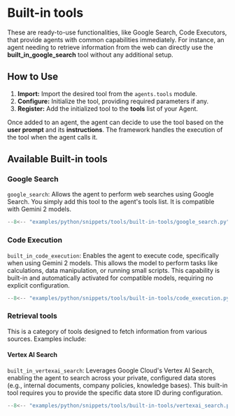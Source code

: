 # Built-in tools

These are ready-to-use functionalities, like Google Search, Code Executors, that provide agents with common capabilities immediately. For instance, an agent needing to retrieve information from the web can directly use the **built\_in\_google\_search** tool without any additional setup.

## How to Use

1. **Import:** Import the desired tool from the `agents.tools` module.  
2. **Configure:** Initialize the tool, providing required parameters if any.  
3. **Register:** Add the initialized tool to the **tools** list of your Agent.  

Once added to an agent, the agent can decide to use the tool based on the **user prompt** and its **instructions**. The framework handles the execution of the tool when the agent calls it.

## Available Built-in tools

### Google Search

`google_search`: Allows the agent to perform web searches using Google Search. You simply add this tool to the agent's tools list. It is compatible with Gemini 2 models.

```py
--8<-- "examples/python/snippets/tools/built-in-tools/google_search.py"
```

### Code Execution

`built_in_code_execution`: Enables the agent to execute code, specifically when using Gemini 2 models. This allows the model to perform tasks like calculations, data manipulation, or running small scripts. This capability is built-in and automatically activated for compatible models, requiring no explicit configuration.

````py
--8<-- "examples/python/snippets/tools/built-in-tools/code_execution.py"
````

### Retrieval tools

This is a category of tools designed to fetch information from various sources. Examples include:

#### Vertex AI Search

`built_in_vertexai_search`: Leverages Google Cloud's Vertex AI Search, enabling the agent to search across your private, configured data stores (e.g., internal documents, company policies, knowledge bases). This built-in tool requires you to provide the specific data store ID during configuration.

```py
--8<-- "examples/python/snippets/tools/built-in-tools/vertexai_search.py"
```
